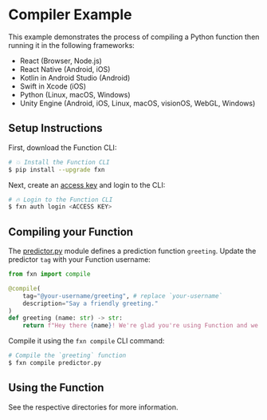 # Compiler Example
This example demonstrates the process of compiling a Python function then running it in the following frameworks: 
- React (Browser, Node.js)
- React Native (Android, iOS)
- Kotlin in Android Studio (Android)
- Swift in Xcode (iOS)
- Python (Linux, macOS, Windows)
- Unity Engine (Android, iOS, Linux, macOS, visionOS, WebGL, Windows)

## Setup Instructions
First, download the Function CLI:
```bash
# 💥 Install the Function CLI
$ pip install --upgrade fxn
```

Next, create an [access key](https://fxn.ai/settings/developer) and login to the CLI:
```bash
# 🔥 Login to the Function CLI
$ fxn auth login <ACCESS KEY>
```

## Compiling your Function
The [predictor.py](predictor.py) module defines a prediction function `greeting`. Update the predictor `tag` 
with your Function username:
```py
from fxn import compile

@compile(
    tag="@your-username/greeting", # replace `your-username`
    description="Say a friendly greeting."
)
def greeting (name: str) -> str:
    return f"Hey there {name}! We're glad you're using Function and we hope you like it."
```

Compile it using the `fxn compile` CLI command:
```bash
# Compile the `greeting` function
$ fxn compile predictor.py
```

## Using the Function
See the respective directories for more information.